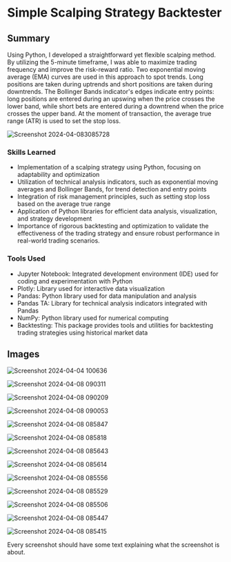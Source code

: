 # Simple Scalping Strategy Backtester

## Summary
Using Python, I developed a straightforward yet flexible scalping method. By utilizing the 5-minute timeframe, I was able to maximize trading frequency and improve the risk-reward ratio. Two exponential moving average (EMA) curves are used in this approach to spot trends. Long positions are taken during uptrends and short positions are taken during downtrends. The Bollinger Bands indicator's edges indicate entry points: long positions are entered during an upswing when the price crosses the lower band, while short bets are entered during a downtrend when the price crosses the upper band. At the moment of transaction, the average true range (ATR) is used to set the stop loss.

![Screenshot 2024-04-083085728](https://github.com/sarch25/Simple-Scalping-Strategy/assets/130470960/80dfa682-9f5f-4e0e-a0f5-86efada2e797)

### Skills Learned

- Implementation of a scalping strategy using Python, focusing on adaptability and optimization
- Utilization of technical analysis indicators, such as exponential moving averages and Bollinger Bands, for trend detection and entry points
- Integration of risk management principles, such as setting stop loss based on the average true range
- Application of Python libraries for efficient data analysis, visualization, and strategy development
- Importance of rigorous backtesting and optimization to validate the effectiveness of the trading strategy and ensure robust performance in real-world trading scenarios.

### Tools Used

- Jupyter Notebook: Integrated development environment (IDE) used for coding and experimentation with Python
- Plotly: Library used for interactive data visualization
- Pandas: Python library used for data manipulation and analysis
- Pandas TA: Library for technical analysis indicators integrated with Pandas
- NumPy: Python library used for numerical computing
- Backtesting: This package provides tools and utilities for backtesting trading strategies using historical market data

## Images

![Screenshot 2024-04-04 100636](https://github.com/sarch25/Python-Trading-Bot/assets/130470960/46482be7-003e-4c70-be09-867a43acc6a5)

![Screenshot 2024-04-08 090311](https://github.com/sarch25/Simple-Scalping-Strategy/assets/130470960/8f0fffa7-131a-424e-9e24-68ed468b28ce)

![Screenshot 2024-04-08 090209](https://github.com/sarch25/Simple-Scalping-Strategy/assets/130470960/f1dd051b-24ef-4ca7-b8c9-f94a78265054)

![Screenshot 2024-04-08 090053](https://github.com/sarch25/Simple-Scalping-Strategy/assets/130470960/1df05174-eb59-492e-a9f3-766a922d77e1)

![Screenshot 2024-04-08 085847](https://github.com/sarch25/Simple-Scalping-Strategy/assets/130470960/983c9f30-0370-41d5-adbb-1776ddd5f6e4)

![Screenshot 2024-04-08 085818](https://github.com/sarch25/Simple-Scalping-Strategy/assets/130470960/f0cf933d-bb8c-475a-a7a8-4a4052225da1)


![Screenshot 2024-04-08 085643](https://github.com/sarch25/Simple-Scalping-Strategy/assets/130470960/4a09d2a7-bc38-4ea8-b33e-1218a299df02)

![Screenshot 2024-04-08 085614](https://github.com/sarch25/Simple-Scalping-Strategy/assets/130470960/a51d9503-ebb9-4289-bb1c-2919691a4c8c)

![Screenshot 2024-04-08 085556](https://github.com/sarch25/Simple-Scalping-Strategy/assets/130470960/2d6a82a1-2dca-4e36-8949-3f4f31822cd5)

![Screenshot 2024-04-08 085529](https://github.com/sarch25/Simple-Scalping-Strategy/assets/130470960/433fb929-355a-46d1-8289-072b0d9344e9)

![Screenshot 2024-04-08 085506](https://github.com/sarch25/Simple-Scalping-Strategy/assets/130470960/7f204e56-92be-4538-8f75-616a7e905e50)

![Screenshot 2024-04-08 085447](https://github.com/sarch25/Simple-Scalping-Strategy/assets/130470960/1fda6e6b-76bd-4c5b-bc0e-57785b0e366c)

![Screenshot 2024-04-08 085415](https://github.com/sarch25/Simple-Scalping-Strategy/assets/130470960/de5c32dd-4b05-4da3-a94d-742ce65f4acd)

Every screenshot should have some text explaining what the screenshot is about.
